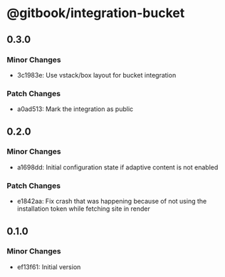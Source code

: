 # @gitbook/integration-bucket

## 0.3.0

### Minor Changes

- 3c1983e: Use vstack/box layout for bucket integration

### Patch Changes

- a0ad513: Mark the integration as public

## 0.2.0

### Minor Changes

- a1698dd: Initial configuration state if adaptive content is not enabled

### Patch Changes

- e1842aa: Fix crash that was happening because of not using the installation token while fetching site in render

## 0.1.0

### Minor Changes

- ef13f61: Initial version
